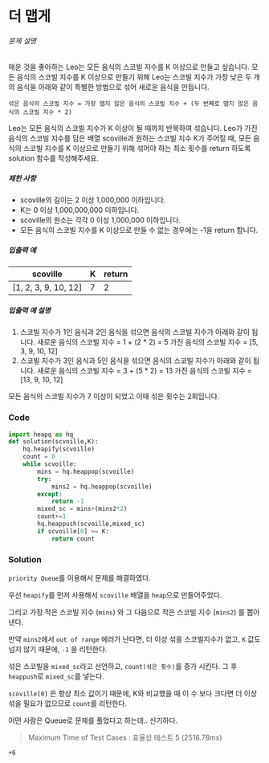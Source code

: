 # 더 맵게

###### 문제 설명

매운 것을 좋아하는 Leo는 모든 음식의 스코빌 지수를 K 이상으로 만들고 싶습니다. 모든 음식의 스코빌 지수를 K 이상으로 만들기 위해 Leo는 스코빌 지수가 가장 낮은 두 개의 음식을 아래와 같이 특별한 방법으로 섞어 새로운 음식을 만듭니다.

```
섞은 음식의 스코빌 지수 = 가장 맵지 않은 음식의 스코빌 지수 + (두 번째로 맵지 않은 음식의 스코빌 지수 * 2)
```

Leo는 모든 음식의 스코빌 지수가 K 이상이 될 때까지 반복하여 섞습니다.
Leo가 가진 음식의 스코빌 지수를 담은 배열 scoville과 원하는 스코빌 지수 K가 주어질 때, 모든 음식의 스코빌 지수를 K 이상으로 만들기 위해 섞어야 하는 최소 횟수를 return 하도록 solution 함수를 작성해주세요.

##### 제한 사항

- scoville의 길이는 2 이상 1,000,000 이하입니다.
- K는 0 이상 1,000,000,000 이하입니다.
- scoville의 원소는 각각 0 이상 1,000,000 이하입니다.
- 모든 음식의 스코빌 지수를 K 이상으로 만들 수 없는 경우에는 -1을 return 합니다.

##### 입출력 예

| scoville             | K    | return |
| -------------------- | ---- | ------ |
| [1, 2, 3, 9, 10, 12] | 7    | 2      |

##### 입출력 예 설명

1. 스코빌 지수가 1인 음식과 2인 음식을 섞으면 음식의 스코빌 지수가 아래와 같이 됩니다.
   새로운 음식의 스코빌 지수 = 1 + (2 * 2) = 5
   가진 음식의 스코빌 지수 = [5, 3, 9, 10, 12]
2. 스코빌 지수가 3인 음식과 5인 음식을 섞으면 음식의 스코빌 지수가 아래와 같이 됩니다.
   새로운 음식의 스코빌 지수 = 3 + (5 * 2) = 13
   가진 음식의 스코빌 지수 = [13, 9, 10, 12]

모든 음식의 스코빌 지수가 7 이상이 되었고 이때 섞은 횟수는 2회입니다.



### Code

```python
import heapq as hq
def solution(scvoille,K):
    hq.heapify(scvoille)
    count = 0
    while scvoille:
        mins = hq.heappop(scvoille)
        try:
            mins2 = hq.heappop(scvoille)
        except:
            return -1
        mixed_sc = mins+(mins2*2)
        count+=1
        hq.heappush(scvoille,mixed_sc)
        if scvoille[0] >= K:
            return count
```

### Solution

`priority Queue`를 이용해서 문제를 해결하였다.

우선 `heapify`를 먼저 사용해서 `scoville` 배열을 `heap`으로 만들어주었다.

그리고 가장 작은 스코빌 지수 (`mins`) 와 그 다음으로 작은 스코빌 지수 (`mins2`) 를 뽑아낸다.

만약 `mins2`에서 `out of range` 에러가 난다면, 더 이상 섞을 스코빌지수가 없고, `K` 값도 넘지 않기 때문에, `-1` 을 리턴한다.

섞은 스코빌을 `mixed_sc`라고 선언하고, `count(섞은 횟수)`를 증가 시킨다. 그 후 `heappush`로 `mixed_sc`를 넣는다.

`scoville[0]` 은 항상 최소 값이기 때문에, K와 비교했을 때 이 수 보다 크다면 더 이상 섞을 필요가 없으므로 `count`를 리턴한다.

어떤 사람은 Queue로 문제를 풀었다고 하는데.. 신기하다.



> Maximum Time of Test Cases : 효율성 테스트 5 (2516.78ms)

`+6`

